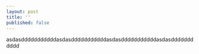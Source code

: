 ```yaml
---
layout: post
title: ''
published: false
---
```

asdasdddddddddddasdasdddddddddddasdasdddddddddddasdasddddddddddd